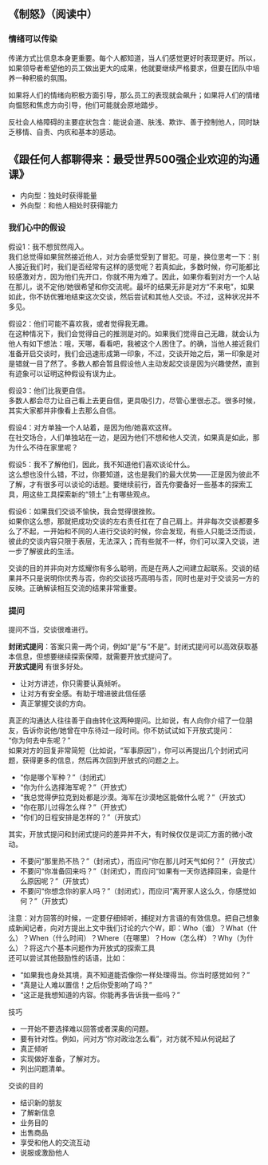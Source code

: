 ## 《制怒》（阅读中）
### 情绪可以传染

传递方式比信息本身更重要。每个人都知道，当人们感觉更好时表现更好。所以，如果领导者希望他的员工做出更大的成果，他就要继续严格要求，但要在团队中培养一种积极的氛围。

如果将人们的情绪向积极方面引导，那么员工的表现就会飙升；如果将人们的情绪向愠怒和焦虑方向引导，他们可能就会原地踏步。

反社会人格障碍的主要症状包含：能说会道、肤浅、欺诈、善于控制他人，同时缺乏移情、自责、内疚和基本的感动。

## 《跟任何人都聊得来：最受世界500强企业欢迎的沟通课》
- 内向型：独处时获得能量
- 外向型：和他人相处时获得能力

### 我们心中的假设
假设1：我不想贸然闯入。  
我们总觉得如果贸然接近他人，对方会感觉受到了冒犯。可是，换位思考一下：别人接近我们时，我们是否经常有这样的感觉呢？若真如此，多数时候，你可能都比较感激对方，因为他们先开口，你就不用为难了。因此，如果你看到对方一个人站在那儿，说不定他/她很希望和你交流呢。最坏的结果无非是对方“不来电”，如果如此，你不妨优雅地结束这次交谈，然后尝试和其他人交谈。不过，这种状况并不多见。  


假设2：他们可能不喜欢我，或者觉得我无趣。  
在这种情况下，我们会觉得自己的推测是对的。如果我们觉得自己无趣，就会认为他人有如下想法：哦，天哪，看看吧，我被这个人困住了。的确，当他人接近我们准备开启交谈时，我们会迅速形成第一印象，不过，交谈开始之后，第一印象是对是错就一目了然了。多数人都会暂且假设他人主动发起交谈是因为兴趣使然，直到有迹象可以证明这种假设有误为止。  


假设3：他们比我更自信。  
多数人都会尽力让自己看上去更自信，更具吸引力，尽管心里很忐忑。很多时候，其实大家都并非像看上去那么自信。


假设4：对方单独一个人站着，是因为他/她喜欢这样。  
在社交场合，人们单独站在一边，是因为他们不想和他人交流，如果真是如此，那为什么不待在家里呢？


假设5：我不了解他们，因此，我不知道他们喜欢谈论什么。  
这么想也没什么错，不过，你要知道，这也是我们的最大优势——正是因为彼此不了解，才有很多可以谈论的话题。要继续前行，首先你要备好一些基本的探索工具，用这些工具探索新的“领土”上有哪些观点。


假设6：如果我们交谈不愉快，我会觉得很挫败。  
如果你这么想，那就把成功交谈的左右责任扛在了自己肩上。并非每次交谈都要多么了不起，一开始和不同的人进行交谈的时候，你会发现，有些人只能泛泛而谈，彼此的交谈内容只限于表层，无法深入；而有些就不一样，你们可以深入交谈，进一步了解彼此的生活。


交谈的目的并非向对方炫耀你有多么聪明，而是在两人之间建立起联系。交谈的结果并不只是说明你优秀与否，你的交谈技巧高明与否，同时也是对于交谈另一方的反映。正确解读相互交流的结果非常重要。


### 提问

提问不当，交谈很难进行。  

**封闭式提问**：答案只需一两个词，例如“是”与“不是”。封闭式提问可以高效获取基本信息，但想要继续探索保障，就需要开放式提问了。  
**开放式提问** 有很多好处。
- 让对方讲述，你只需要认真倾听。  
- 让对方有安全感。有助于增进彼此信任感
- 真正掌握交谈的方向。


真正的沟通达人往往善于自由转化这两种提问。比如说，有人向你介绍了一位朋友，告诉你说他/她曾在中东待过一段时间。你不妨试试如下开放式提问：  
“你为何去中东呢？”  
如果对方的回复非常简短（比如说，“军事原因”），你可以再提出几个封闭式问题，获得更多的信息，然后再次回到开放式的问题之上。
- “你是哪个军种？”（封闭式）
- “你为什么选择海军呢？”（开放式）
- “我总觉得伊拉克到处都是沙漠。海军在沙漠地区能做什么呢？”（开放式）
- “你在那儿过得怎么样？”（开放式）
- “你们的日程安排是怎样的？”（开放式）


其实，开放式提问和封闭式提问的差异并不大，有时候仅仅是词汇方面的微小改动。
- 不要问“那里热不热？”（封闭式），而应问“你在那儿时天气如何？”（开放式）
- 不要问“你准备回来吗？”（封闭式），而应问“如果有一天你选择回来，会是什么原因呢？”（开放式）
- 不要问“你想念你的家人吗？”（封闭式），而应问“离开家人这么久，你感觉如何？”（开放式）


注意：对方回答的时候，一定要仔细倾听，捕捉对方言语的有效信息。把自己想象成新闻记者，向对方提出上文中我们讨论的六个W，即：Who（谁）？What（什么）？When（什么时间）？Where（在哪里）？How（怎么样）？Why（为什么）？将这六个基本问题作为开放式的探索工具  
还可以尝试其他鼓励性的话语，比如：
- “如果我也身处其境，真不知道能否像你一样处理得当。你当时感觉如何？”
- “真是让人难以置信！之后你受影响了吗？”
- “这正是我想知道的内容。你能再多告诉我一些吗？”


技巧
- 一开始不要选择难以回答或者深奥的问题。
- 要有针对性。例如，问对方“你对政治怎么看”，对方就不知从何说起了
- 真正倾听
- 实现做好准备，了解对方。
- 列出问题清单。


交谈的目的
- 结识新的朋友
- 了解新信息
- 业务目的
- 出售商品
- 享受和他人的交流互动
- 说服或激励他人
